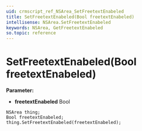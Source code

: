 ```yaml
---
uid: crmscript_ref_NSArea_SetFreetextEnabeled
title: SetFreetextEnabeled(Bool freetextEnabeled)
intellisense: NSArea.SetFreetextEnabeled
keywords: NSArea, GetFreetextEnabeled
so.topic: reference
---
```


# SetFreetextEnabeled(Bool freetextEnabeled)

**Parameter:** 
* **freetextEnabeled** Bool

```crmscript
NSArea thing;
Bool freetextEnabeled;
thing.SetFreetextEnabeled(freetextEnabeled);
```

